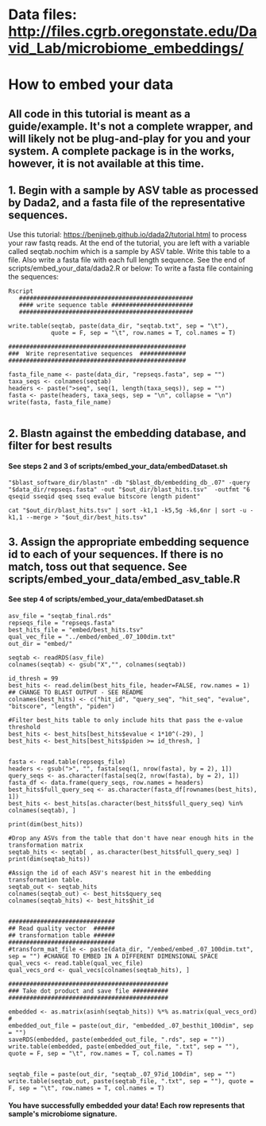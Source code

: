 # Data files: http://files.cgrb.oregonstate.edu/David_Lab/microbiome_embeddings/

# How to embed your data
## All code in this tutorial is meant as a guide/example. It's not a complete wrapper, and will likely not be plug-and-play for you and your system. A complete package is in the works, however, it is not available at this time.

## 1. Begin with a sample by ASV table as processed by Dada2, and a fasta file of the representative sequences.
Use this tutorial: https://benjjneb.github.io/dada2/tutorial.html to process your raw fastq reads. At the end of the tutorial, you are left with a variable called seqtab.nochim which is a sample by ASV table. Write this table to a file. Also write a fasta file with each full length sequence. See the end of scripts/embed_your_data/dada2.R or below:
To write a fasta file containing the sequences: 
 ```
 Rscript
    #################################################
    #### write sequence table #######################
    #################################################
  ```
    write.table(seqtab, paste(data_dir, "seqtab.txt", sep = "\t"),
                quote = F, sep = "\t", row.names = T, col.names = T)

    ##################################################
    ###  Write representative sequences  #############
    ##################################################

    fasta_file_name <- paste(data_dir, "repseqs.fasta", sep = "")
    taxa_seqs <- colnames(seqtab)
    headers <- paste(">seq", seq(1, length(taxa_seqs)), sep = "")
    fasta <- paste(headers, taxa_seqs, sep = "\n", collapse = "\n")
    write(fasta, fasta_file_name)
  ```
 
  ```
## 2. Blastn against the embedding database, and filter for best results
#### See steps 2 and 3 of scripts/embed_your_data/embedDataset.sh
```
"$blast_software_dir/blastn" -db "$blast_db/embedding_db_.07" -query "$data_dir/repseqs.fasta" -out "$out_dir/blast_hits.tsv"  -outfmt "6 qseqid sseqid qseq sseq evalue bitscore length pident"

cat "$out_dir/blast_hits.tsv" | sort -k1,1 -k5,5g -k6,6nr | sort -u -k1,1 --merge > "$out_dir/best_hits.tsv"

```

## 3. Assign the appropriate embedding sequence id to each of your sequences. If there is no match, toss out that sequence. See scripts/embed_your_data/embed_asv_table.R 
#### See step 4 of scripts/embed_your_data/embedDataset.sh

```
asv_file = "seqtab_final.rds"
repseqs_file = "repseqs.fasta"
best_hits_file = "embed/best_hits.tsv"
qual_vec_file = "../embed/embed_.07_100dim.txt"
out_dir = "embed/"

seqtab <- readRDS(asv_file)
colnames(seqtab) <- gsub("X","", colnames(seqtab))

id_thresh = 99
best_hits <- read.delim(best_hits_file, header=FALSE, row.names = 1)  ## CHANGE TO BLAST OUTPUT - SEE README
colnames(best_hits) <- c("hit_id", "query_seq", "hit_seq", "evalue", "bitscore", "length", "piden")

#Filter best_hits table to only include hits that pass the e-value threshold
best_hits <- best_hits[best_hits$evalue < 1*10^(-29), ]
best_hits <- best_hits[best_hits$piden >= id_thresh, ]


fasta <- read.table(repseqs_file)
headers <- gsub(">", "", fasta[seq(1, nrow(fasta), by = 2), 1])
query_seqs <- as.character(fasta[seq(2, nrow(fasta), by = 2), 1])
fasta_df <- data.frame(query_seqs, row.names = headers)
best_hits$full_query_seq <- as.character(fasta_df[rownames(best_hits), 1])
best_hits <- best_hits[as.character(best_hits$full_query_seq) %in% colnames(seqtab), ]

print(dim(best_hits))

#Drop any ASVs from the table that don't have near enough hits in the transformation matrix
seqtab_hits <- seqtab[ , as.character(best_hits$full_query_seq) ]
print(dim(seqtab_hits))

#Assign the id of each ASV's nearest hit in the embedding transformation table.
seqtab_out <- seqtab_hits
colnames(seqtab_out) <- best_hits$query_seq
colnames(seqtab_hits) <- best_hits$hit_id


##############################
## Read quality vector  ######
## transformation table ######
##############################
#transform_mat_file <- paste(data_dir, "/embed/embed_.07_100dim.txt", sep = "") #CHANGE TO EMBED IN A DIFFERENT DIMENSIONAL SPACE
qual_vecs <- read.table(qual_vec_file)
qual_vecs_ord <- qual_vecs[colnames(seqtab_hits), ]

#############################################
### Take dot product and save file ##########
#############################################

embedded <- as.matrix(asinh(seqtab_hits)) %*% as.matrix(qual_vecs_ord)
#
embedded_out_file = paste(out_dir, "embedded_.07_besthit_100dim", sep = "")
saveRDS(embedded, paste(embedded_out_file, ".rds", sep = ""))
write.table(embedded, paste(embedded_out_file, ".txt", sep = ""), quote = F, sep = "\t", row.names = T, col.names = T)


seqtab_file = paste(out_dir, "seqtab_.07_97id_100dim", sep = "")
write.table(seqtab_out, paste(seqtab_file, ".txt", sep = ""), quote = F, sep = "\t", row.names = T, col.names = T)

```

#### You have successfully embedded your data! Each row represents that sample's microbiome signature.
